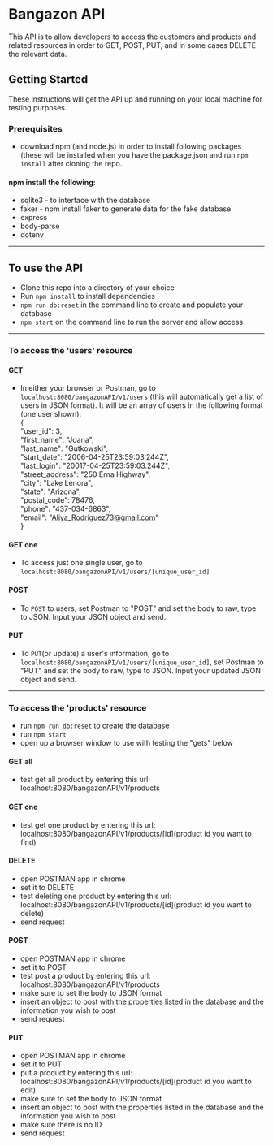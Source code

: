 # Bangazon API  
This API is to allow developers to access the customers and products and related resources in order to GET, POST, PUT, and in some cases DELETE the relevant data.

## Getting Started  
These instructions will get the API up and running on your local machine for testing purposes.  

### Prerequisites
- download npm (and node.js) in order to install following packages (these will be installed when you have the package.json and run `npm install` after cloning the repo.  
#### npm install the following:
- sqlite3 - to interface with the database
- faker - npm install faker to generate data for the fake database
- express
- body-parse
- dotenv
_______________________________________________

## To use the API
- Clone this repo into a directory of your choice
- Run `npm install` to install dependencies
- `npm run db:reset` in the command line to create and populate your database
- `npm start` on the command line to run the server and allow access
_______________________________________________

### To access the 'users' resource

#### GET
- In either your browser or Postman, go to `localhost:8080/bangazonAPI/v1/users` (this will automatically get a list of users in JSON format).  It will be an array of users in the following format (one user shown):  
{  
  "user_id": 3,  
  "first_name": "Joana",  
  "last_name": "Gutkowski",  
  "start_date": "2006-04-25T23:59:03.244Z",  
  "last_login": "20017-04-25T23:59:03.244Z",  
  "street_address": "250 Erna Highway",  
  "city": "Lake Lenora",  
  "state": "Arizona",  
  "postal_code": 78476,  
  "phone": "437-034-6863",  
  "email": "Aliya_Rodriguez73@gmail.com"  
}

#### GET one
- To access just one single user, go to `localhost:8080/bangazonAPI/v1/users/[unique_user_id]`

#### POST
- To `POST` to users, set Postman to "POST" and set the body to raw, type to JSON. Input your JSON object and send.

#### PUT
- To `PUT`(or update) a user's information, go to `localhost:8080/bangazonAPI/v1/users/[unique_user_id]`, set Postman to "PUT" and set the body to raw, type to JSON. Input your updated JSON object and send.

_____________________________________________

### To access the 'products' resource
- run ```npm run db:reset``` to create the database
- run ```npm start``` 
- open up a browser window to use with testing the "gets" below
#### GET all
- test get all product by entering this url:
    localhost:8080/bangazonAPI/v1/products
    
#### GET one
- test get one product by entering this url:
    localhost:8080/bangazonAPI/v1/products/[id](product id you want to find)
    
#### DELETE
- open POSTMAN app in chrome
- set it to DELETE
- test deleting one product by entering this url:
    localhost:8080/bangazonAPI/v1/products/[id](product id you want to delete)
- send request

#### POST
- open POSTMAN app in chrome
- set it to POST
- test post a product by entering this url:
   localhost:8080/bangazonAPI/v1/products
- make sure to set the body to JSON format
- insert an object to post with the properties listed in the database and the information you wish to 
   post
- send request

#### PUT
- open POSTMAN app in chrome
- set it to PUT
- put a product by entering this url:
   localhost:8080/bangazonAPI/v1/products/[id](product id you want to edit)
- make sure to set the body to JSON format
- insert an object to post with the properties listed in the database and the information you wish to 
   post
- make sure there is no ID
- send request
